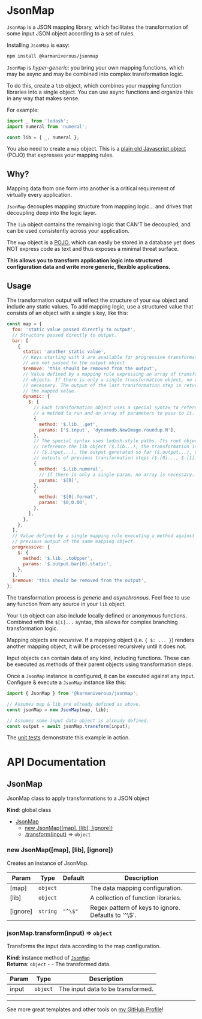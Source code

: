 # JsonMap

`JsonMap` is a JSON mapping library, which facilitates the transformation of some input JSON object according to a set of rules.

Installing `JsonMap` is easy:

```bash
npm install @karmaniverous/jsonmap
```

`JsonMap` is _hyper-generic_: you bring your own mapping functions, which may be async and may be combined into complex transformation logic.

To do this, create a `lib` object, which combines your mapping function libraries into a single object. You can use async functions and organize this in any way that makes sense.

For example:

```js
import _ from 'lodash';
import numeral from 'numeral';

const lib = { _, numeral };
```

You also need to create a `map` object. This is a [plain old Javascript object](https://masteringjs.io/tutorials/fundamentals/pojo) (POJO) that expresses your mapping rules.

## Why?

Mapping data from one form into another is a critical requirement of virtually every application.

`JsonMap` decouples mapping structure from mapping logic... and drives that decoupling deep into the logic layer.

The `lib` object contains the remaining logic that CAN'T be decoupled, and can be used consistently across your application.

The `map` object is a [POJO](https://masteringjs.io/tutorials/fundamentals/pojo), which can easily be stored in a database yet does NOT express code as text and thus exposes a minimal threat surface.

**This allows you to transform application logic into structured configuration data and write more generic, flexible applications.**

## Usage

The transformation output will reflect the structure of your `map` object and include any static values. To add mapping logic, use a structured value that consists of an object with a single `$` key, like this:

```js
const map = {
  foo: 'static value passed directly to output',
  // Structure passed directly to output.
  bar: [
    {
      static: 'another static value',
      // Keys starting with $ are available for progressive transformations but
      // are not passed to the output object.
      $remove: 'this should be removed from the output',
      // Value defined by a mapping rule expressing an array of transformation
      // objects. If there is only a single transformation object, no array is
      // necessary. The output of the last transformation step is returned as
      // the mapped value.
      dynamic: {
        $: [
          // Each transformation object uses a special syntax to reference an
          // a method to run and an array of parameters to pass to it.
          {
            method: '$.lib._.get',
            params: ['$.input', 'dynamodb.NewImage.roundup.N'],
          },
          // The special syntax uses lodash-style paths. Its root object can
          // reference the lib object ($.lib...), the transformation input
          // ($.input...), the output generated so far ($.output...), or the
          // outputs of previous transformation steps ($.[0]..., $.[1]...).
          {
            method: '$.lib.numeral',
            // If there is only a single param, no array is necessary.
            params: '$[0]',
          },
          {
            method: '$[0].format',
            params: '$0,0.00',
          },
        ],
      },
    },
  ],
  // Value defined by a single mapping rule executing a method against a
  // previous output of the same mapping object.
  progressive: {
    $: {
      method: '$.lib._.toUpper',
      params: '$.output.bar[0].static',
    },
  },
  $remove: 'this should be removed from the output',
};
```

The transformation process is _generic_ and _asynchronous_. Feel free to use any function from any source in your `lib` object.

Your `lib` object can also include locally defined or anonymous functions. Combined with the `$[i]...` syntax, this allows for complex branching transformation logic.

Mapping objects are _recursive_. If a mapping object (i.e. `{ $: ... }`) renders another mapping object, it will be processed recursively until it does not.

Input objects can contain data of any kind, including functions. These can be executed as methods of their parent objects using transformation steps.

Once a `JsonMap` instance is configured, it can be executed against any input. Configure & execute a `JsonMap` instance like this:

```js
import { JsonMap } from '@karmaniverous/jsonmap';

// Assumes map & lib are already defined as above.
const jsonMap = new JsonMap(map, lib);

// Assumes some input data object is already defined.
const output = await jsonMap.transform(input);
```

The [unit tests](https://github.com/karmaniverous/jsonmap/blob/main/lib/JsonMap/JsonMap.test.js) demonstrate this example in action.

# API Documentation

<a name="JsonMap"></a>

## JsonMap
JsonMap class to apply transformations to a JSON object

**Kind**: global class  

* [JsonMap](#JsonMap)
    * [new JsonMap([map], [lib], [ignore])](#new_JsonMap_new)
    * [.transform(input)](#JsonMap+transform) ⇒ <code>object</code>

<a name="new_JsonMap_new"></a>

### new JsonMap([map], [lib], [ignore])
Creates an instance of JsonMap.


| Param | Type | Default | Description |
| --- | --- | --- | --- |
| [map] | <code>object</code> |  | The data mapping configuration. |
| [lib] | <code>object</code> |  | A collection of function libraries. |
| [ignore] | <code>string</code> | <code>&quot;^\\$&quot;</code> | Regex pattern of keys to ignore. Defaults to '^\\$'. |

<a name="JsonMap+transform"></a>

### jsonMap.transform(input) ⇒ <code>object</code>
Transforms the input data according to the map configuration.

**Kind**: instance method of [<code>JsonMap</code>](#JsonMap)  
**Returns**: <code>object</code> - - The transformed data.  

| Param | Type | Description |
| --- | --- | --- |
| input | <code>object</code> | The input data to be transformed. |


---

See more great templates and other tools on
[my GitHub Profile](https://github.com/karmaniverous)!
